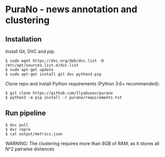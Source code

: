 # PuraNo - news annotation and clustering

## Installation
Install Git, DVC and pip:
```
$ sudo wget https://dvc.org/deb/dvc.list -O /etc/apt/sources.list.d/dvc.list
$ sudo apt-get update
$ sudo apt-get install git dvc python3-pip
```

Clone repo and install Python requirements (Python 3.6+ recommended):
```
$ git clone https://github.com/IlyaGusev/purano
$ python3 -m pip install -r purano/requirements.txt
```

## Run pipeline
```
$ dvc pull
$ dvc repro
$ cat output/metrics.json
```

WARNING: The clustering requires more than 8GB of RAM, as it stores all N^2 pairwise distances
